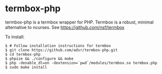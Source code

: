 termbox-php
===========

termbox-php is a termbox wrapper for PHP. Termbox is a robust, minimal
alternative to ncurses. See https://github.com/nsf/termbox

To install:

    $ # Follow installation instructions for termbox
    $ git clone https://github.com/adsr/termbox-php.git
    $ cd termbox-php
    $ phpize && ./configure && make
    $ php -denable_dl=on -dextension=`pwd`/modules/termbox.so termbox.php
    $ sudo make install
